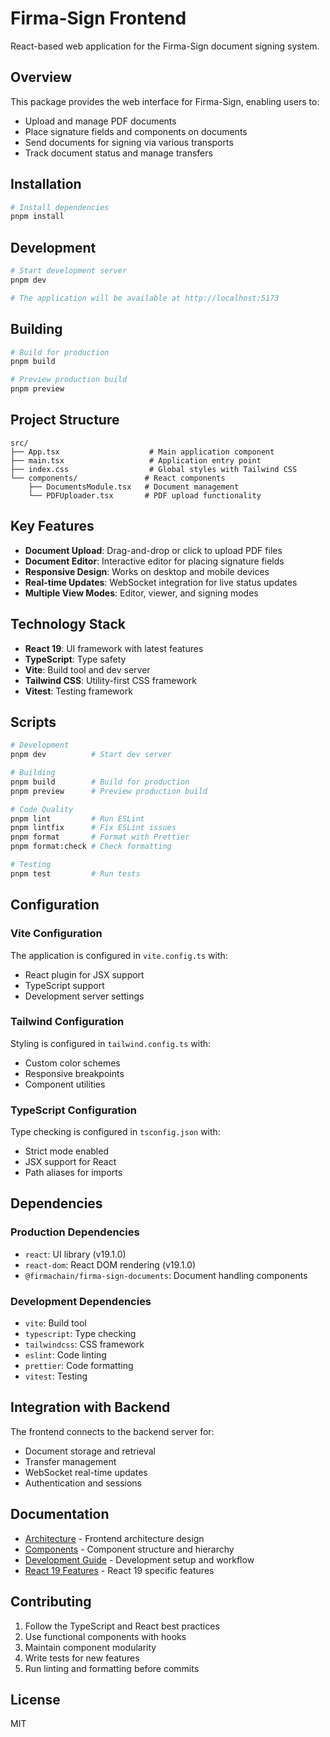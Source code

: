 # Firma-Sign Frontend

React-based web application for the Firma-Sign document signing system.

## Overview

This package provides the web interface for Firma-Sign, enabling users to:

- Upload and manage PDF documents
- Place signature fields and components on documents
- Send documents for signing via various transports
- Track document status and manage transfers

## Installation

```bash
# Install dependencies
pnpm install
```

## Development

```bash
# Start development server
pnpm dev

# The application will be available at http://localhost:5173
```

## Building

```bash
# Build for production
pnpm build

# Preview production build
pnpm preview
```

## Project Structure

```
src/
├── App.tsx                    # Main application component
├── main.tsx                   # Application entry point
├── index.css                  # Global styles with Tailwind CSS
└── components/               # React components
    ├── DocumentsModule.tsx   # Document management
    └── PDFUploader.tsx       # PDF upload functionality
```

## Key Features

- **Document Upload**: Drag-and-drop or click to upload PDF files
- **Document Editor**: Interactive editor for placing signature fields
- **Responsive Design**: Works on desktop and mobile devices
- **Real-time Updates**: WebSocket integration for live status updates
- **Multiple View Modes**: Editor, viewer, and signing modes

## Technology Stack

- **React 19**: UI framework with latest features
- **TypeScript**: Type safety
- **Vite**: Build tool and dev server
- **Tailwind CSS**: Utility-first CSS framework
- **Vitest**: Testing framework

## Scripts

```bash
# Development
pnpm dev          # Start dev server

# Building
pnpm build        # Build for production
pnpm preview      # Preview production build

# Code Quality
pnpm lint         # Run ESLint
pnpm lintfix      # Fix ESLint issues
pnpm format       # Format with Prettier
pnpm format:check # Check formatting

# Testing
pnpm test         # Run tests
```

## Configuration

### Vite Configuration

The application is configured in `vite.config.ts` with:

- React plugin for JSX support
- TypeScript support
- Development server settings

### Tailwind Configuration

Styling is configured in `tailwind.config.ts` with:

- Custom color schemes
- Responsive breakpoints
- Component utilities

### TypeScript Configuration

Type checking is configured in `tsconfig.json` with:

- Strict mode enabled
- JSX support for React
- Path aliases for imports

## Dependencies

### Production Dependencies

- `react`: UI library (v19.1.0)
- `react-dom`: React DOM rendering (v19.1.0)
- `@firmachain/firma-sign-documents`: Document handling components

### Development Dependencies

- `vite`: Build tool
- `typescript`: Type checking
- `tailwindcss`: CSS framework
- `eslint`: Code linting
- `prettier`: Code formatting
- `vitest`: Testing

## Integration with Backend

The frontend connects to the backend server for:

- Document storage and retrieval
- Transfer management
- WebSocket real-time updates
- Authentication and sessions

## Documentation

- [Architecture](./docs/ARCHITECTURE.md) - Frontend architecture design
- [Components](./docs/COMPONENTS.md) - Component structure and hierarchy
- [Development Guide](./docs/DEVELOPMENT.md) - Development setup and workflow
- [React 19 Features](./docs/REACT-19-FEATURES.md) - React 19 specific features

## Contributing

1. Follow the TypeScript and React best practices
2. Use functional components with hooks
3. Maintain component modularity
4. Write tests for new features
5. Run linting and formatting before commits

## License

MIT
